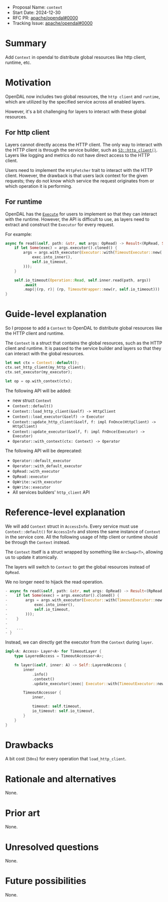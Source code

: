 - Proposal Name: `context`
- Start Date: 2024-12-30
- RFC PR: [apache/opendal#0000](https://github.com/apache/opendal/pull/0000)
- Tracking Issue: [apache/opendal#0000](https://github.com/apache/opendal/issues/0000)

# Summary

Add `Context` in opendal to distribute global resources like http client, runtime, etc.

# Motivation

OpenDAL now includes two global resources, the `http client` and `runtime`, which are utilized by the specified service across all enabled layers.

However, it's a bit challenging for layers to interact with these global resources.

## For http client

Layers cannot directly access the HTTP client. The only way to interact with the HTTP client is through the service builder, such as [`S3::http_client()`](https://docs.rs/opendal/latest/opendal/services/struct.S3.html#method.http_client). Layers like logging and metrics do not have direct access to the HTTP client.

Users need to implement the `HttpFetcher` trait to interact with the HTTP client. However, the drawback is that users lack context for the given requests; they do not know which service the request originates from or which operation it is performing.

## For runtime

OpenDAL has the [`Execute`](https://docs.rs/opendal/latest/opendal/trait.Execute.html) for users to implement so that they can interact with the runtime. However, the API is difficult to use, as layers need to extract and construct the `Executor` for every request.

For example:

```rust
async fn read(&self, path: &str, mut args: OpRead) -> Result<(RpRead, Self::Reader)> {
    if let Some(exec) = args.executor().cloned() {
        args = args.with_executor(Executor::with(TimeoutExecutor::new(
            exec.into_inner(),
            self.io_timeout,
        )));
    }

    self.io_timeout(Operation::Read, self.inner.read(path, args))
        .await
        .map(|(rp, r)| (rp, TimeoutWrapper::new(r, self.io_timeout)))
}
```

# Guide-level explanation

So I propose to add a `Context` to OpenDAL to distribute global resources like the HTTP client and runtime.

The `Context` is a struct that contains the global resources, such as the HTTP client and runtime. It is passed to the service builder and layers so that they can interact with the global resources.

```rust
let mut ctx = Context::default();
ctx.set_http_client(my_http_client);
ctx.set_executor(my_executor);

let op = op.with_context(ctx);
```

The following API will be added:

- new struct `Context`
- `Context::default()`
- `Context::load_http_client(&self) -> HttpClient`
- `Context::load_executor(&self) -> Executor`
- `Context::update_http_client(&self, f: impl FnOnce(HttpClient) -> HttpClient)`
- `Context::update_executor(&self, f: impl FnOnce(Executor) -> Executor)`
- `Operator::with_context(ctx: Context) -> Operator`

The following API will be deprecated:

- `Operator::default_executor`
- `Operator::with_default_executor`
- `OpRead::with_executor`
- `OpRead::executor`
- `OpWrite::with_executor`
- `OpWrite::executor`
- All services builders' `http_client` API

# Reference-level explanation

We will add `Context` struct in `AccessInfo`. Every service must use `Context::default()` for `AccessInfo` and stores the same instance of `Context` in the service core. All the following usage of http client or runtime should be through the `Context` instead.

The `Context` itself is a struct wrapped by something like `ArcSwap<T>`, allowing us to update it atomically.

The layers will switch to `Context` to get the global resources instead of `OpRead`.

We no longer need to hijack the read operation.

```rust
- async fn read(&self, path: &str, mut args: OpRead) -> Result<(RpRead, Self::Reader)> {
-    if let Some(exec) = args.executor().cloned() {
-        args = args.with_executor(Executor::with(TimeoutExecutor::new(
-            exec.into_inner(),
-            self.io_timeout,
-        )));
-    }
-    
-    ...
- }
```

Instead, we can directly get the executor from the `Context` during `layer`.

```rust
impl<A: Access> Layer<A> for TimeoutLayer {
    type LayeredAccess = TimeoutAccessor<A>;

    fn layer(&self, inner: A) -> Self::LayeredAccess {
        inner
            .info()
            .context()
            .update_executor(|exec| Executor::with(TimeoutExecutor::new(exec, self.io_timeout)));

        TimeoutAccessor {
            inner,

            timeout: self.timeout,
            io_timeout: self.io_timeout,
        }
    }
}
```

# Drawbacks

A bit cost (`50ns`) for every operation that `load_http_client`.

# Rationale and alternatives

None.

# Prior art

None.

# Unresolved questions

None.

# Future possibilities

None.